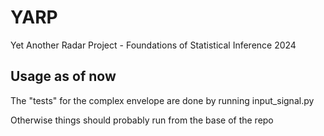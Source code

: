 # YARP
Yet Another Radar Project - Foundations of Statistical Inference 2024


## Usage as of now
The "tests" for the complex envelope are done by running input_signal.py

Otherwise things should probably run from the base of the repo